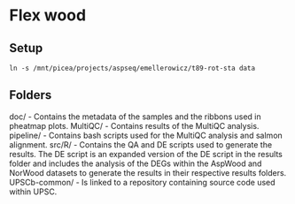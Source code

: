 # Flex wood

## Setup
```{bash}
ln -s /mnt/picea/projects/aspseq/emellerowicz/t89-rot-sta data
```

## Folders
doc/              - Contains the metadata of the samples and the ribbons used in pheatmap plots.
MultiQC/          - Contains results of the MultiQC analysis.
pipeline/         - Contains bash scripts used for the MultiQC analysis and salmon alignment.
src/R/            - Contains the QA and DE scripts used to generate the results. The DE script is an expanded version of the DE                              script in the results folder and includes the analysis of the DEGs within the AspWood and NorWood datasets to                            generate the results in their respective results folders.
UPSCb-common/     - Is linked to a repository containing source code used within UPSC. 
    
